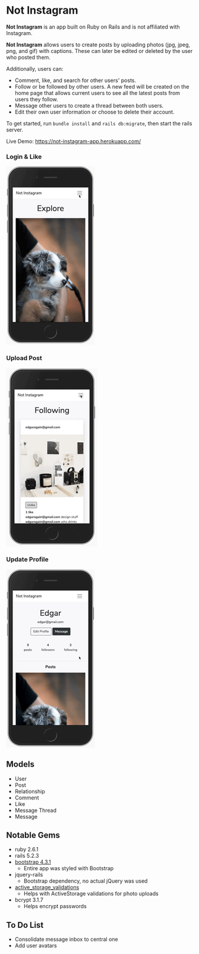 # Not Instagram

**Not Instagram** is an app built on Ruby on Rails and is not affiliated with Instagram.

**Not Instagram** allows users to create posts by uploading photos (jpg, jpeg, png, and gif) with captions. These can later be edited or deleted by the user who posted them.

Additionally, users can:
- Comment, like, and search for other users' posts.
- Follow or be followed by other users. A new feed will be created on the home page that allows current users to see all the latest posts from users they follow.
- Message other users to create a thread between both users.
- Edit their own user information or choose to delete their account.

To get started, run `bundle install` and `rails db:migrate`, then start the rails server.

Live Demo: https://not-instagram-app.herokuapp.com/

### Login & Like
![](login-like.gif)

### Upload Post
![](add-post.gif)

### Update Profile
![](profile.gif)

## Models

- User
- Post
- Relationship
- Comment
- Like
- Message Thread
- Message

## Notable Gems

- ruby 2.6.1
- rails 5.2.3
- [bootstrap 4.3.1](https://github.com/twbs/bootstrap-rubygem)
  - Entire app was styled with Bootstrap
- jquery-rails
  - Bootstrap dependency, no actual jQuery was used
- [active_storage_validations](https://github.com/igorkasyanchuk/active_storage_validations)
  - Helps with ActiveStorage validations for photo uploads
- bcrypt 3.1.7
  - Helps encrypt passwords

## To Do List

- Consolidate message inbox to central one
- Add user avatars
